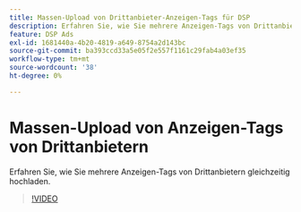 ```yaml
---
title: Massen-Upload von Drittanbieter-Anzeigen-Tags für DSP
description: Erfahren Sie, wie Sie mehrere Anzeigen-Tags von Drittanbietern gleichzeitig hochladen.
feature: DSP Ads
exl-id: 1681440a-4b20-4819-a649-8754a2d143bc
source-git-commit: ba393ccd33a5e05f2e557f1161c29fab4a03ef35
workflow-type: tm+mt
source-wordcount: '38'
ht-degree: 0%

---
```


# Massen-Upload von Anzeigen-Tags von Drittanbietern

Erfahren Sie, wie Sie mehrere Anzeigen-Tags von Drittanbietern gleichzeitig hochladen.

>[!VIDEO](https://video.tv.adobe.com/v/339204)
